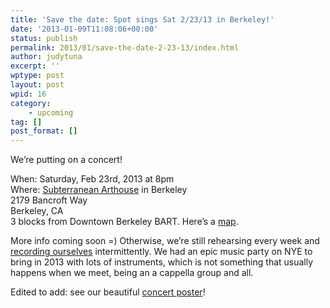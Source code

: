 ```yaml
---
title: 'Save the date: Spot sings Sat 2/23/13 in Berkeley!'
date: '2013-01-09T11:08:06+00:00'
status: publish
permalink: 2013/01/save-the-date-2-23-13/index.html
author: judytuna
excerpt: ''
wptype: post
layout: post
wpid: 16
category:
    - upcoming
tag: []
post_format: []
---
```

We’re putting on a concert!

When: Saturday, Feb 23rd, 2013 at 8pm  
Where: [Subterranean Arthouse](http://subterraneanarthouse.org/) in Berkeley  
2179 Bancroft Way  
Berkeley, CA  
3 blocks from Downtown Berkeley BART. Here’s a [map](https://maps.google.com/maps?q=2179+Bancroft+Way,+Berkeley,+CA&hl=en&sll=37.269174,-119.306607&sspn=10.676602,22.126465&oq=2179+Bancroft+Way,+Berkeley&hnear=2179+Bancroft+Way,+Berkeley,+California+94704&t=m&z=16).

More info coming soon =) Otherwise, we’re still rehearsing every week and [recording ourselves](http://youtube.com/spottheoctopus) intermittently. We had an epic music party on NYE to bring in 2013 with lots of instruments, which is not something that usually happens when we meet, being an a cappella group and all.

Edited to add: see our beautiful [concert poster](https://spottheoctop.us/2013/02/undulating-a-cappella/)!